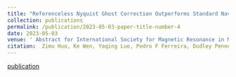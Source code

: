 ```yaml
---
title: "Referenceless Nyquist Ghost Correction Outperforms Standard Navigator Based Method and Improves Efficiency of in vivo DT-CMR"
collection: publications
permalink: /publication/2023-05-03-paper-title-number-4
date: 2023-05-03
venue: ' Abstract for International Society for Magnetic Resonance in Medicine 2023'
citation:  Zimu Huo, Ke Wen, Yaqing Luo, Pedro F Ferreira, Dudley Pennell, Andrew D Scott, Sonia Nielles-Vallespin
---
```



[publication](https://pubmed.ncbi.nlm.nih.gov/38263908/#:~:text=Conclusion%3A%20Referenceless%20ghost%20correction%20effectively,for%20any%20additional%20reference%20scans.)
